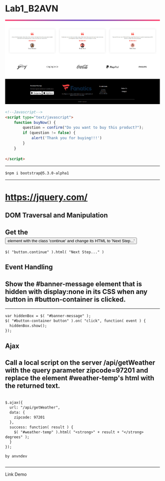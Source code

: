# Lab1_B2AVN
<p align="center">
	<img src="https://raw.githubusercontent.com/anvndev/Lab1_B2AVN/master/Lab1_B2AVN/images/demo.jpg">
</p>


```html
<!--Javascript-->
<script type="text/javascript">
    function buyNow() {
        question = confirm("Do you want to buy this product?");
        if (question != false) {
            alert('Thank you for buying!!!')
        }
    }

</script>
```
----------
```
$npm i bootstrap@5.3.0-alpha1
```
-------------
# https://jquery.com/
## DOM Traversal and Manipulation
<h2>Get the <button> element with the class 'continue' and change its HTML to 'Next Step...'</h2>
	
```	
$( "button.continue" ).html( "Next Step..." )
```	
## Event Handling
<h2>Show the #banner-message element that is hidden with display:none in its CSS when any button in #button-container is clicked.</h2>
	
---------------
```
var hiddenBox = $( "#banner-message" );
$( "#button-container button" ).on( "click", function( event ) {
  hiddenBox.show();
});
```


## Ajax
<h2>Call a local script on the server /api/getWeather with the query parameter zipcode=97201 and replace the element #weather-temp's html with the returned text.</h2>

```	
	
$.ajax({
  url: "/api/getWeather",
  data: {
    zipcode: 97201
  },
  success: function( result ) {
    $( "#weather-temp" ).html( "<strong>" + result + "</strong> degrees" );
  }
});
```
	by anvndev
```
```
----------------
<p href="https://anvndev.github.io/Lab1_B2AVN/Lab1_B2AVN/index.html">Link Demo</p>


